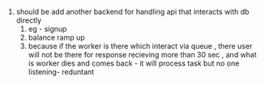 1. should be add another backend for handling api that interacts with db directly
   1. eg - signup
   2. balance ramp up
   3. because if the worker is there which interact via queue , there user will not be there for response recieving more than 30 sec , and what is worker dies and comes back - it will process task but no one listening- reduntant